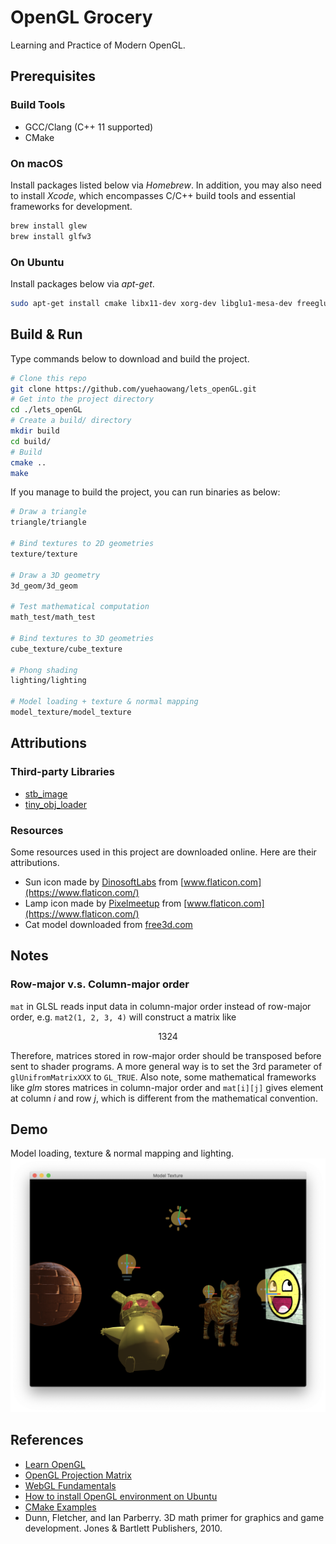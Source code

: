 # OpenGL Grocery

Learning and Practice of Modern OpenGL.


## Prerequisites

### Build Tools

- GCC/Clang (C++ 11 supported)
- CMake

### On macOS

Install packages listed below via *Homebrew*. In addition, you may also need to install *Xcode*, which encompasses C/C++ build tools and essential frameworks for development.

```bash
brew install glew
brew install glfw3
```

### On Ubuntu

Install packages below via *apt-get*.

```bash
sudo apt-get install cmake libx11-dev xorg-dev libglu1-mesa-dev freeglut3-dev libglew1.5 libglew1.5-dev libglu1-mesa libglu1-mesa-dev libgl1-mesa-glx libgl1-mesa-dev libglfw3-dev
```


## Build & Run

Type commands below to download and build the project.

```bash
# Clone this repo
git clone https://github.com/yuehaowang/lets_openGL.git
# Get into the project directory
cd ./lets_openGL
# Create a build/ directory
mkdir build
cd build/
# Build
cmake ..
make
```

If you manage to build the project, you can run binaries as below:

```bash
# Draw a triangle
triangle/triangle

# Bind textures to 2D geometries
texture/texture

# Draw a 3D geometry
3d_geom/3d_geom

# Test mathematical computation
math_test/math_test

# Bind textures to 3D geometries
cube_texture/cube_texture

# Phong shading
lighting/lighting

# Model loading + texture & normal mapping
model_texture/model_texture

```


## Attributions

### Third-party Libraries

- [stb_image](https://github.com/nothings/stb)
- [tiny_obj_loader](https://github.com/tinyobjloader/tinyobjloader)

### Resources

Some resources used in this project are downloaded online. Here are their attributions.

- Sun icon made by [DinosoftLabs](https://www.flaticon.com/authors/dinosoftlabs) from [www.flaticon.com](https://www.flaticon.com/)
- Lamp icon made by [Pixelmeetup](https://www.flaticon.com/authors/pixelmeetup) from [www.flaticon.com](https://www.flaticon.com/)</a>
- Cat model downloaded from [free3d.com](https://free3d.com/3d-model/cat-v1--522281.html)


## Notes

### Row-major v.s. Column-major order

`mat` in GLSL reads input data in column-major order instead of row-major order, e.g. `mat2(1, 2, 3, 4)` will construct a matrix like

```math
1  3
2  4
```

Therefore, matrices stored in row-major order should be transposed before sent to shader programs. A more general way is to set the 3rd parameter of `glUnifromMatrixXXX` to `GL_TRUE`. Also note, some mathematical frameworks like *glm* stores matrices in column-major order and `mat[i][j]` gives element at column *i* and row *j*, which is different from the mathematical convention.


## Demo

Model loading, texture & normal mapping and lighting.
![Model Texture](README.assets/model_texture.png)


## References

- [Learn OpenGL](https://learnopengl.com/)
- [OpenGL Projection Matrix](http://www.songho.ca/opengl/gl_projectionmatrix.html)
- [WebGL Fundamentals](https://webglfundamentals.org/)
- [How to install OpenGL environment on Ubuntu](https://medium.com/@Plimsky/how-to-install-a-opengl-environment-on-ubuntu-e3918cf5ab6c)
- [CMake Examples](http://ttroy50.github.io/cmake-examples/)
- Dunn, Fletcher, and Ian Parberry. 3D math primer for graphics and game development. Jones & Bartlett Publishers, 2010.
